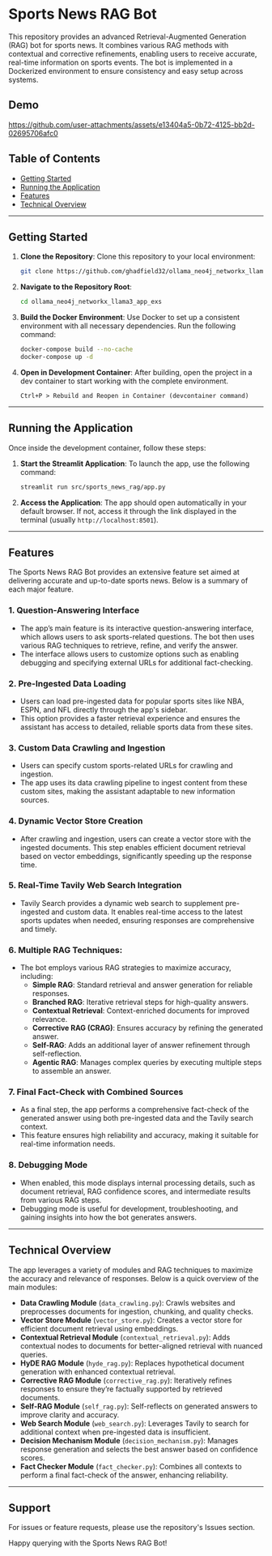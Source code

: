 # Sports News RAG Bot

This repository provides an advanced Retrieval-Augmented Generation (RAG) bot for sports news. It combines various RAG methods with contextual and corrective refinements, enabling users to receive accurate, real-time information on sports events. The bot is implemented in a Dockerized environment to ensure consistency and easy setup across systems.

## Demo


https://github.com/user-attachments/assets/e13404a5-0b72-4125-bb2d-02695706afc0


## Table of Contents
- [Getting Started](#getting-started)
- [Running the Application](#running-the-application)
- [Features](#features)
- [Technical Overview](#technical-overview)

---

## Getting Started

1. **Clone the Repository**:
    Clone this repository to your local environment:
    ```bash
    git clone https://github.com/ghadfield32/ollama_neo4j_networkx_llama3_app_exs
    
    ```

2. **Navigate to the Repository Root**:
    ```bash
    cd ollama_neo4j_networkx_llama3_app_exs
    ```

3. **Build the Docker Environment**:
    Use Docker to set up a consistent environment with all necessary dependencies. Run the following command:
    ```bash
    docker-compose build --no-cache
    docker-compose up -d
    ```



4. **Open in Development Container**:
    After building, open the project in a dev container to start working with the complete environment.
    ``` vscode keyboard shortcut
    Ctrl+P > Rebuild and Reopen in Container (devcontainer command)
    ```
    
---

## Running the Application

Once inside the development container, follow these steps:

1. **Start the Streamlit Application**:
    To launch the app, use the following command:
    ```bash
    streamlit run src/sports_news_rag/app.py
    ```

2. **Access the Application**:
    The app should open automatically in your default browser. If not, access it through the link displayed in the terminal (usually `http://localhost:8501`).

---

## Features

The Sports News RAG Bot provides an extensive feature set aimed at delivering accurate and up-to-date sports news. Below is a summary of each major feature.

### 1. **Question-Answering Interface**
   - The app’s main feature is its interactive question-answering interface, which allows users to ask sports-related questions. The bot then uses various RAG techniques to retrieve, refine, and verify the answer.
   - The interface allows users to customize options such as enabling debugging and specifying external URLs for additional fact-checking.

### 2. **Pre-Ingested Data Loading**
   - Users can load pre-ingested data for popular sports sites like NBA, ESPN, and NFL directly through the app's sidebar.
   - This option provides a faster retrieval experience and ensures the assistant has access to detailed, reliable sports data from these sites.

### 3. **Custom Data Crawling and Ingestion**
   - Users can specify custom sports-related URLs for crawling and ingestion.
   - The app uses its data crawling pipeline to ingest content from these custom sites, making the assistant adaptable to new information sources.

### 4. **Dynamic Vector Store Creation**
   - After crawling and ingestion, users can create a vector store with the ingested documents. This step enables efficient document retrieval based on vector embeddings, significantly speeding up the response time.

### 5. **Real-Time Tavily Web Search Integration**
   - Tavily Search provides a dynamic web search to supplement pre-ingested and custom data. It enables real-time access to the latest sports updates when needed, ensuring responses are comprehensive and timely.

### 6. **Multiple RAG Techniques**:
   - The bot employs various RAG strategies to maximize accuracy, including:
       - **Simple RAG**: Standard retrieval and answer generation for reliable responses.
       - **Branched RAG**: Iterative retrieval steps for high-quality answers.
       - **Contextual Retrieval**: Context-enriched documents for improved relevance.
       - **Corrective RAG (CRAG)**: Ensures accuracy by refining the generated answer.
       - **Self-RAG**: Adds an additional layer of answer refinement through self-reflection.
       - **Agentic RAG**: Manages complex queries by executing multiple steps to assemble an answer.

### 7. **Final Fact-Check with Combined Sources**
   - As a final step, the app performs a comprehensive fact-check of the generated answer using both pre-ingested data and the Tavily search context.
   - This feature ensures high reliability and accuracy, making it suitable for real-time information needs.

### 8. **Debugging Mode**
   - When enabled, this mode displays internal processing details, such as document retrieval, RAG confidence scores, and intermediate results from various RAG steps.
   - Debugging mode is useful for development, troubleshooting, and gaining insights into how the bot generates answers.

---

## Technical Overview

The app leverages a variety of modules and RAG techniques to maximize the accuracy and relevance of responses. Below is a quick overview of the main modules:

- **Data Crawling Module** (`data_crawling.py`): Crawls websites and preprocesses documents for ingestion, chunking, and quality checks.
- **Vector Store Module** (`vector_store.py`): Creates a vector store for efficient document retrieval using embeddings.
- **Contextual Retrieval Module** (`contextual_retrieval.py`): Adds contextual nodes to documents for better-aligned retrieval with nuanced queries.
- **HyDE RAG Module** (`hyde_rag.py`): Replaces hypothetical document generation with enhanced contextual retrieval.
- **Corrective RAG Module** (`corrective_rag.py`): Iteratively refines responses to ensure they’re factually supported by retrieved documents.
- **Self-RAG Module** (`self_rag.py`): Self-reflects on generated answers to improve clarity and accuracy.
- **Web Search Module** (`web_search.py`): Leverages Tavily to search for additional context when pre-ingested data is insufficient.
- **Decision Mechanism Module** (`decision_mechanism.py`): Manages response generation and selects the best answer based on confidence scores.
- **Fact Checker Module** (`fact_checker.py`): Combines all contexts to perform a final fact-check of the answer, enhancing reliability.

---

## Support

For issues or feature requests, please use the repository's Issues section.

Happy querying with the Sports News RAG Bot!
